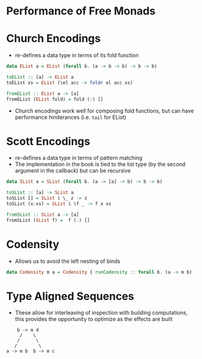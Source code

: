 # Performance of Free Monads

# Church Encodings
- re-defines a data type in terms of its fold function
```haskell
data EList a = EList (forall b. (a -> b -> b) -> b -> b)

toEList :: [a] -> EList a
toEList xs = EList (\el acc -> foldr el acc xs)

fromEList :: EList a -> [a]
fromEList (EList fold) = fold (:) []
```
- Church encodings work well for composing fold functions, but can have performance hinderances (i.e. `tail` for EList)

# Scott Encodings
- re-defines a data type in terms of pattern matching
- The implementation in the book is tied to the list type (by the second argument in the callback) but can be recursive
```haskell
data SList a = SList (forall b. (a -> [a] -> b) -> b -> b)

toSList :: [a] -> SList a
toSList [] = SList $ \_ z -> z
toSList (x:xs) = SList $ \f _ -> f x xs

fromSList :: SList a -> [a]
fromSList (SList f) =  f (:) []
```

# Codensity
- Allows us to avoid the left nesting of binds
```haskell
data Codensity m a = Codensity { runCodensity :: forall b. (a -> m b) -> m b }
```

# Type Aligned Sequences
- These allow for interleaving of inspection with building computations, this provides the opportunity to optimize as the effects are built
```
    b -> m d
     /    \
    /      \
   /        \
a -> m b  b -> m c
```
